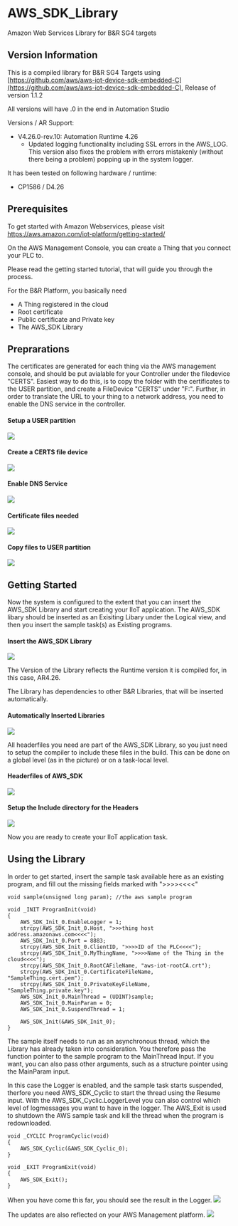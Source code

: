 # AWS_SDK_Library
Amazon Web Services Library for B&amp;R SG4 targets

## Version Information
This is a compiled library for B&R SG4 Targets using
[https://github.com/aws/aws-iot-device-sdk-embedded-C](https://github.com/aws/aws-iot-device-sdk-embedded-C), Release of version 1.1.2

All versions will have .0 in the end in Automation Studio

Versions / AR Support:

- V4.26.0-rev.10: Automation Runtime 4.26
	- Updated logging functionality including SSL errors in the AWS_LOG. This version also fixes the problem with errors mistakenly (without there being a problem) popping up in the system logger. 

It has been tested on following hardware / runtime:

 - CP1586 / D4.26


## Prerequisites

To get started with Amazon Webservices, please visit https://aws.amazon.com/iot-platform/getting-started/

On the AWS Management Console, you can create a Thing that you connect your PLC to.

Please read the getting started tutorial, that will guide you through the process.

For the B&amp;R Platform, you basically need

- A Thing registered in the cloud
- Root certificate
- Public certificate and Private key
- The AWS_SDK Library

## Preprarations

The certificates are generated for each thing via the AWS management console, and should be put avialable for your Controller under the filedevice "CERTS". Easiest way to do this, is to copy the folder with the certificates to the USER partition, and create a FileDevice "CERTS" under "F:\". Further, in order to translate the URL to your thing to a network address, you need to enable the DNS service in the controller.

#### Setup a USER partition
![](img/user_partition.PNG)

#### Create a CERTS file device
![](img/file_device.PNG)

#### Enable DNS Service
![](img/enable_dns.PNG)

#### Certificate files needed
![](img/cert_files.PNG)

#### Copy files to USER partition
![](img/transfer_settings.PNG)


## Getting Started

Now the system is configured to the extent that you can insert the AWS_SDK Library and start creating your IIoT application. The AWS_SDK libary should be inserted as an Exisiting Libary under the Logical view, and then you insert the sample task(s) as Existing programs.

#### Insert the AWS_SDK Library

![](img/insert_lib.PNG)

The Version of the Library reflects the Runtime version it is compiled for, in this case, AR4.26.

The Library has dependencies to other B&R Libraries, that will be inserted automatically.

#### Automatically Inserted Libraries
![](img/other_libs.PNG)

All headerfiles you need are part of the AWS_SDK Library, so you just need to setup the compiler to include these files in the build. This can be done on a global level (as in the picture) or on a task-local level.

#### Headerfiles of AWS_SDK

![](img/headers.PNG)

#### Setup the Include directory for the Headers

![](img/compiler.PNG)

Now you are ready to create your IIoT application task. 

## Using the Library

In order to get started, insert the sample task available here as an existing program, and fill out the missing fields marked with ">>>><<<<"

	void sample(unsigned long param); //the aws sample program

	void _INIT ProgramInit(void)
	{
		AWS_SDK_Init_0.EnableLogger = 1;
		strcpy(AWS_SDK_Init_0.Host, ">>>thing host address.amazonaws.com<<<<");
		AWS_SDK_Init_0.Port = 8883;
		strcpy(AWS_SDK_Init_0.ClientID, ">>>>ID of the PLC<<<<");
		strcpy(AWS_SDK_Init_0.MyThingName, ">>>>Name of the Thing in the cloud<<<<");
		strcpy(AWS_SDK_Init_0.RootCAFileName, "aws-iot-rootCA.crt");
		strcpy(AWS_SDK_Init_0.CertificateFileName, "SampleThing.cert.pem");
		strcpy(AWS_SDK_Init_0.PrivateKeyFileName, "SampleThing.private.key");
		AWS_SDK_Init_0.MainThread = (UDINT)sample;
		AWS_SDK_Init_0.MainParam = 0;
		AWS_SDK_Init_0.SuspendThread = 1;
		
		AWS_SDK_Init(&AWS_SDK_Init_0);
	}

The sample itself needs to run as an asynchronous thread, which the Library has already taken into consideration. You therefore pass the function pointer to the sample program to the MainThread Input. If you want, you can also pass other arguments, such as a structure pointer using the MainParam input.

In this case the Logger is enabled, and the sample task starts suspended, therfore you need AWS_SDK_Cyclic to start the thread using the Resume input. With the AWS_SDK_Cyclic.LoggerLevel you can also control which level of logmessages you want to have in the logger. The AWS_Exit is used to shutdown the AWS sample task and kill the thread when the program is redownloaded.

	void _CYCLIC ProgramCyclic(void)
	{
		AWS_SDK_Cyclic(&AWS_SDK_Cyclic_0);
	}

	void _EXIT ProgramExit(void)
	{
		AWS_SDK_Exit();
	}

When you have come this far, you should see the result in the Logger.
![](img/logger.PNG)

The updates are also reflected on your AWS Management platform.
![](img/thing.PNG)
